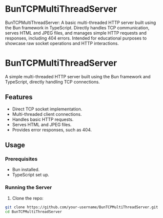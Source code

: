 # BunTCPMultiThreadServer
BunTCPMultiThreadServer: A basic multi-threaded HTTP server built using the Bun framework in TypeScript. Directly handles TCP communication, serves HTML and JPEG files, and manages simple HTTP requests and responses, including 404 errors. Intended for educational purposes to showcase raw socket operations and HTTP interactions.

# BunTCPMultiThreadServer

A simple multi-threaded HTTP server built using the Bun framework and TypeScript, directly handling TCP connections.

## Features

- Direct TCP socket implementation.
- Multi-threaded client connections.
- Handles basic HTTP requests.
- Serves HTML and JPEG files.
- Provides error responses, such as 404.

## Usage

### Prerequisites
- Bun installed.
- TypeScript set up.

### Running the Server

1. Clone the repo:
```bash
git clone https://github.com/your-username/BunTCPMultiThreadServer.git
cd BunTCPMultiThreadServer
```
